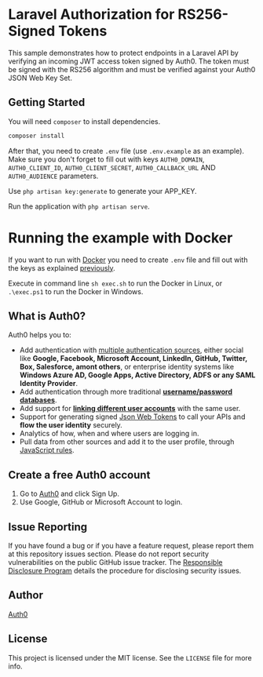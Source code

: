 # Laravel Authorization for RS256-Signed Tokens

This sample demonstrates how to protect endpoints in a Laravel API by verifying an incoming JWT access token signed by Auth0. The token must be signed with the RS256 algorithm and must be verified against your Auth0 JSON Web Key Set.

## Getting Started

You will need `composer` to install dependencies. 

```bash
composer install
```

After that, you need to create `.env` file (use `.env.example` as an example). Make sure you don't forget to fill out with keys `AUTH0_DOMAIN`, `AUTH0_CLIENT_ID`, `AUTH0_CLIENT_SECRET`, `AUTH0_CALLBACK_URL` AND `AUTH0_AUDIENCE` parameters.

Use `php artisan key:generate` to generate your APP_KEY.

Run the application with `php artisan serve`.

# Running the example with Docker

If you want to run with [Docker](https://www.docker.com/) you need to create `.env` file and fill out with the keys as explained [previously](#getting-started).

Execute in command line `sh exec.sh` to run the Docker in Linux, or `.\exec.ps1` to run the Docker in Windows.

## What is Auth0?

Auth0 helps you to:

* Add authentication with [multiple authentication sources](https://docs.auth0.com/identityproviders), either social like **Google, Facebook, Microsoft Account, LinkedIn, GitHub, Twitter, Box, Salesforce, amont others**, or enterprise identity systems like **Windows Azure AD, Google Apps, Active Directory, ADFS or any SAML Identity Provider**.
* Add authentication through more traditional **[username/password databases](https://docs.auth0.com/mysql-connection-tutorial)**.
* Add support for **[linking different user accounts](https://docs.auth0.com/link-accounts)** with the same user.
* Support for generating signed [Json Web Tokens](https://docs.auth0.com/jwt) to call your APIs and **flow the user identity** securely.
* Analytics of how, when and where users are logging in.
* Pull data from other sources and add it to the user profile, through [JavaScript rules](https://docs.auth0.com/rules).

## Create a free Auth0 account

1. Go to [Auth0](https://auth0.com/signup) and click Sign Up.
2. Use Google, GitHub or Microsoft Account to login.

## Issue Reporting

If you have found a bug or if you have a feature request, please report them at this repository issues section. Please do not report security vulnerabilities on the public GitHub issue tracker. The [Responsible Disclosure Program](https://auth0.com/whitehat) details the procedure for disclosing security issues.

## Author

[Auth0](auth0.com)

## License

This project is licensed under the MIT license. See the `LICENSE` file for more info.

